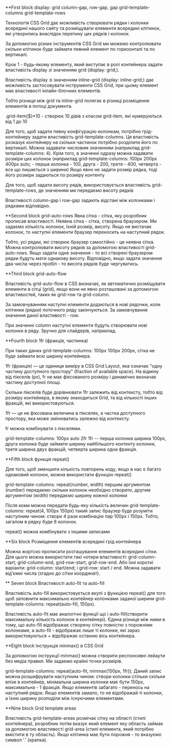\*\*First block
display: grid
column-gap, row-gap, gap
grid-template-columns
grid-template-rows

Технологія CSS Grid дає можливість створювати рядки і колонки всередині нашого сайту та розміщувати елементи всередині клітинок, які утворились внаслідок перетину цих рядків і колонок.

За допомогою різних інструментів CSS Grid ми можемо контролювати скільки клітинок буде займати певний елемент по горизонталі та по вертикалі.

Крок 1 - будь-якому елементу, який виступає в ролі контейнера задати властивість display зі значенням grid (display: grid;).

Властивість display зі значенням inline-grid (display: inline-grid;) дає можливість застосовувати інструменти CSS Grid, при цьому елемент має властивості інлайн-блочних елементів.

Тобто різниця між grid та inline-grid полягає в різниці розміщення елементів в потоці документа.

.grid-item{$}\*10 - створює 10 дівів з класом grid-item, які нумеруються від 1 до 10

Для того, щоб задати певну конфігурацію колонкам, потрібно грід-контейнеру задати властивість grid-template-columns. Ця властивість розказує контейнеру на скільки частинок потрібно розділити його по вертикалі. Можна задавати числовим значенням (наприклад grid-template-columns: 4). Крім того, в значенні одразу можна задавати розміри цих колонок (наприклад grid-template-columns: 100px 200px 400px auto; - перша колонка - 100, друга - 200, третя - 400, четверта - все що лишається з ширини)
Якщо явно не задати розмір рядка, тоді його розміри задаються по розміру контенту

Для того, щоб задати висоту рядів, використовується властивість grid-template-rows, де значенням ми передаємо висоту рядків

Властивості column-gap і row-gap задають відстані між колонками і рядками відповідно.

\*\*Second block
grid-auto-rows
Явна сітка - сітка, яку розробник прописав властивості. Неявна сітка - сітка, створена браузером. Ми задаємо кількість колонок, їхній розмір, висоту. Якщо не вистачає колонок, то наступні елементи браузер переносить на наступний рядок.

Тобто, усі рядки, які створює браузер самостійно - це неявна сітка. Можна контролювати висоту рядків за допомогою властивості grid-auto-rows. Якщо задати одне значення - то всі створені браузером рядки будуть мати однакову висоту. Відповідно, якщо задати значення два числа через пробіл - то висота рядків буде чергуватись.

\*\*Third block
grid-auto-flow

Властивість grid-auto-flow в CSS визначає, як автоматично розміщувати елементи в сітці (grid), якщо вони не явно розташовані за допомогою властивостей, таких як grid-row та grid-column.

За замовчуванням наступні елементи додаються в нові рядочки, коли клітинки (рядки) поточного ряду закінчуються. За замовчування значення даної властивості - row.

При значенні column наступні елементи будуть створювати нові колонки в ряду. Зручно для слайдерів, наприклад.

\*\*Fourth block
1fr (фракція, частинка)

При таких даних grid-template-columns: 100px 100px 200px, сітка не буде займати всю ширину контейнера.

1fr (фракція) — це одиниця виміру в CSS Grid Layout, яка означає "одну частину доступного простору" (fraction of available space). На відміну від пікселів (px), fr не має фіксованого розміру і динамічно визначає частину доступної площі.

Скільки пікселів буде дорівнювати 1fr залежить від контексту, тобто від розміру контейнера, в якому знаходиться Grid, та від кількості інших фракцій, які використовуються.

1fr — це не фіксована величина в пікселях, а частка доступного простору, яка може змінюватись залежно від контексту.

fr можна комбінувати з пікселями.

grid-template-columns: 100px auto 2fr 1fr -- перша колонка ширина 100рх, друга колонка буде займати ширину найбільшого контенту колонки, третя ширина двух фракцій, четверта ширина одна фракція.

\*\*Fifth block
функція repeat()

Для того, щоб зменшити кількість повторень коду, якщо в нас є багато однаковий колонок, можна використати функцію repeat()

grid-template-columns: repeat(number, width)
першим аргументом (number) передаємо скільки колонок необхідно створити, другим аргументом (width) передаємо ширину кожної колонки

Після коми можна передати будь-яку кількість величин
grid-template-columns: repeat(4, 100рх 150рх)
такий запис браузер буде розуміти наступним чином: створи 4 рази комбінацію пар 100рх і 150рх. Тобто, загалом в рядку буде 8 колонок.

repeat() можна комбінувати з іншими записами

\*\*Six block
Розміщення елементів всередині грід контейнера

Можна жортско прописати розташування елементів всередині сітки. Для цього можна використати такі чотири властивості: grid-column-start, grid-column-end, grid-row-start, grid-row-end.
Або їхні короткі варіанти: grid-column: start/end; i grid-row: start / end. Можна задавати від'ємні числа (згадно до сітки координат).

\*\* Seven block
Властивості auto-fit та auto-fill

Властивість auto-fill використовується вкупі з функцією repeat() для того щоб заповнити максимально контейнер колонками заданої ширини grid-template-columns: repeat(auto-fill, 150px).

Властивість auto-fit має аналогічні функції що і auto-fill(створити максимальну кількість колонок в контейнері). Єдина різниця між ними в тому, що auto-fill відображає створену сітку повністю з порожніми колонками, а auto-fit - відображає лише ті колонки, які зараз використовуються + відображає останню вісь контейнера.

\*\*Eight block
Інструкція minmax() в CSS Grid

За допомогою інструкції minmax() можна створити респонсивні лейаути без медіа правил. Ми задаємо крайні точки розмірів.

grid-template-columns: repeat(auto-fit, minmax(150px, 1fr));
Даний запис можна розшифрувати наступним чином: створи колонки стільки скільки влізе в контейнер, мінімальна ширина колонки має бути 150рх, максимальна - 1 фракція. Якщо елементів забагато - перенось на наступний рядок. Якщо елементів замало, то не відображай ті колонки, а їхню ширину розподіли між існуючими елементами.

\*\*Nine block
Grid template areas

Властивість grid-template-areas розмічає сітку на області (стилі контейнера), розробник потім вказує який елемент яку область займає за допомогою властивості grid-area (стилі елемента, який потрібно вмістити в ту область). Якщо клітинка має бути порожня - то вказуємо символ '.' (крапка).
